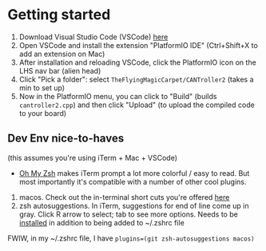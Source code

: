 # Getting started
1. Download Visual Studio Code (VSCode) [here](https://code.visualstudio.com/)
1. Open VSCode and install the extension "PlatformIO IDE" (Ctrl+Shift+X to add an extension on Mac)
1. After installation and reloading VSCode, click the PlatformIO icon on the LHS nav bar (alien head) 
1. Click "Pick a folder": select `TheFlyingMagicCarpet/CANTroller2` (takes a min to set up)
1. Now in the PlatformIO menu, you can click to "Build" (builds `cantroller2.cpp`) and then click "Upload" (to upload the compiled code to your board)

## Dev Env nice-to-haves
(this assumes you're using iTerm + Mac + VSCode)
- [Oh My Zsh](https://ohmyz.sh/#install) makes iTerm prompt a lot more colorful / easy to read.  But most importantly it's compatible with a number of other cool plugins. 

1. macos.  Check out the in-terminal short cuts you're offered [here](https://github.com/ohmyzsh/ohmyzsh/tree/master/plugins/macos#commands)
1. zsh autosuggestions.  In iTerm, suggestions for end of line come up in gray.  Click R arrow to select; tab to see more options.  Needs to be [installed](https://github.com/zsh-users/zsh-autosuggestions) in addition to being added to ~/.zshrc file

FWIW, in my ~/.zshrc file, I have `plugins=(git zsh-autosuggestions macos)`